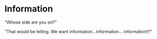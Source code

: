 # Information

"Whose side are you on?"

"That would be telling. We want information...information... information!!!"
